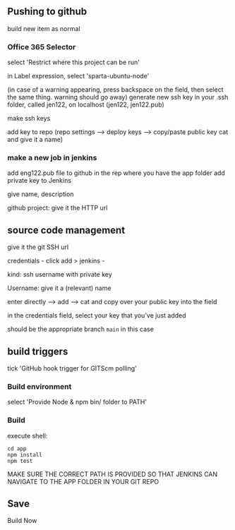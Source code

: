 ## Pushing to github

build new item as normal

### Office 365 Selector

select 'Restrict where this project can be run'

in Label expression, select 'sparta-ubuntu-node'

(in case of a warning appearing, press backspace on the field, then select the same thing. warning should go away)
generate new ssh key in your .ssh folder, called jen122, on localhost
(jen122, jen122.pub)

make ssh keys

add key to repo (repo settings --> deploy keys --> copy/paste public key cat and give it a name)

### make a new job in jenkins

add eng122.pub file to github in the rep where you have the app folder add private key to Jenkins

give name, description

github project: give it the HTTP url

## source code management

 give it the git SSH url

credentials - click add > jenkins - 

kind: ssh  username with private key

Username: give it a (relevant) name

enter directly --> add --> cat and copy over your public key into the field

in the credentials field, select your key that you've just added

should be the appropriate branch `main` in this case

## build triggers

tick 'GitHub hook trigger for GITScm polling'

### Build environment

select 'Provide Node & npm bin/ folder to PATH'

### Build

execute shell: 
```
cd app
npm install
npm test
```

MAKE SURE THE CORRECT PATH IS PROVIDED SO THAT JENKINS CAN NAVIGATE TO THE APP FOLDER IN YOUR GIT REPO

## Save

Build Now